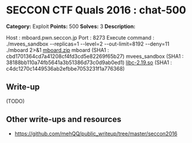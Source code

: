# SECCON CTF Quals 2016 : chat-500

**Category:** Exploit
**Points:** 500
**Solves:** 3
**Description:**

Host : mboard.pwn.seccon.jp
Port : 8273
Execute command : ./mvees_sandbox --replicas=1 --level=2 --out-limit=8192 --deny=11 ./mboard 2>&1
[mboard.zip](mboard.zip)
mboard (SHA1 : cbd1701364cd7a41208cf4fd3cd5e82269f65b27)
mvees_sandbox (SHA1 : 38188bb110a74fb5641a3b51386d73c0d9ab0ed1)
[libc-2.19.so](libc-2.19.so) (SHA1 : c4dc1270c1449536ab2efbbe7053231f1a776368)

## Write-up

(TODO)

## Other write-ups and resources

* https://github.com/mehQQ/public_writeup/tree/master/seccon2016
